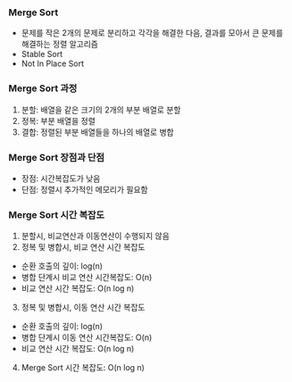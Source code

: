 ### Merge Sort
- 문제를 작은 2개의 문제로 분리하고 각각을 해결한 다음, 결과를 모아서 큰 문제를 해결하는 정렬 알고리즘
- Stable Sort
- Not In Place Sort

### Merge Sort 과정
1. 분할: 배열을 같은 크기의 2개의 부분 배열로 분할
2. 정복: 부분 배열을 정렬
3. 결합: 정렬된 부분 배열들을 하나의 배열로 병합

### Merge Sort 장점과 단점
- 장점: 시간복잡도가 낮음
- 단점: 정렬시 추가적인 메모리가 필요함

### Merge Sort 시간 복잡도
1. 분할시, 비교연산과 이동연산이 수행되지 않음
2. 정복 및 병합시, 비교 연산 시간 복잡도
- 순환 호출의 깊이: log(n)
- 병합 단계시 비교 연산 시간복잡도: O(n)
- 비교 연산 시간 복잡도: O(n log n)
3. 정복 및 병합시, 이동 연산 시간 복잡도
- 순환 호출의 깊이: log(n)
- 병합 단계시 이동 연산 시간복잡도: O(n)
- 비교 연산 시간 복잡도: O(n log n)
4. Merge Sort 시간 복잡도: O(n log n)
